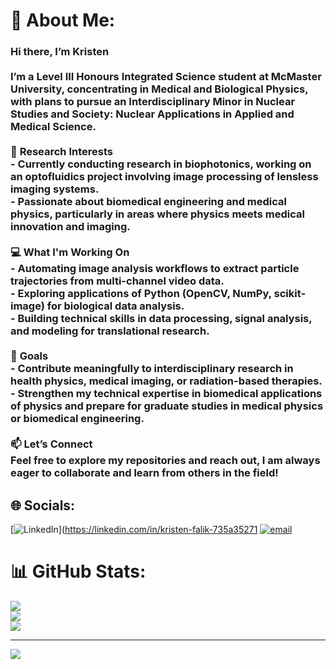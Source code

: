 # 💫 About Me:
### Hi there, I’m Kristen<br><br>I’m a Level III Honours Integrated Science student at McMaster University, concentrating in **Medical and Biological Physics**, with plans to pursue an **Interdisciplinary Minor in Nuclear Studies and Society: Nuclear Applications in Applied and Medical Science**.<br><br>🔬 **Research Interests**<br>- Currently conducting research in **biophotonics**, working on an **optofluidics project** involving **image processing of lensless imaging systems**.<br>- Passionate about **biomedical engineering** and **medical physics**, particularly in areas where physics meets medical innovation and imaging.<br><br>💻 **What I'm Working On**<br>- Automating image analysis workflows to extract particle trajectories from multi-channel video data.<br>- Exploring applications of Python (OpenCV, NumPy, scikit-image) for biological data analysis.<br>- Building technical skills in data processing, signal analysis, and modeling for translational research.<br><br>🎯 **Goals**<br>- Contribute meaningfully to interdisciplinary research in **health physics**, **medical imaging**, or **radiation-based therapies**.<br>- Strengthen my technical expertise in **biomedical applications of physics** and prepare for graduate studies in **medical physics** or **biomedical engineering**.<br><br>📫 **Let’s Connect**<br>Feel free to explore my repositories and reach out, I am always eager to collaborate and learn from others in the field!<br>


## 🌐 Socials:
[![LinkedIn](https://img.shields.io/badge/LinkedIn-%230077B5.svg?logo=linkedin&logoColor=white)](https://linkedin.com/in/kristen-falik-735a35271 [![email](https://img.shields.io/badge/Email-D14836?logo=gmail&logoColor=white)](mailto:falikk@mcmaster.ca) 
# 📊 GitHub Stats:
![](https://github-readme-stats.vercel.app/api?username=kristenf321&theme=calm_pink&hide_border=false&include_all_commits=false&count_private=false)<br/>
![](https://nirzak-streak-stats.vercel.app/?user=kristenf321&theme=calm_pink&hide_border=false)<br/>
![](https://github-readme-stats.vercel.app/api/top-langs/?username=kristenf321&theme=calm_pink&hide_border=false&include_all_commits=false&count_private=false&layout=compact)

---
[![](https://visitcount.itsvg.in/api?id=kristenf321&icon=0&color=0)](https://visitcount.itsvg.in)


